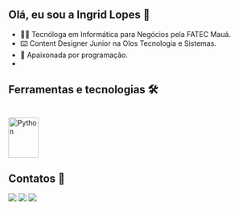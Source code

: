 ## Olá, eu sou a Ingrid Lopes 👋

- 👩‍🎓 Tecnóloga em Informática para Negócios pela FATEC Mauá.
- ⌨️ Content Designer Junior na Olos Tecnologia e Sistemas.
- 💜 Apaixonada por programação.
- 

## Ferramentas e tecnologias 🛠️
 <div style="display: inline_block"><br>
   <img align="center" alt="Python" height="80" width="60" src="https://cdn.jsdelivr.net/gh/devicons/devicon@latest/icons/python/python-original-wordmark.svg">
 </div>


## Contatos 📲
<div> 
 <a href="https://instagram.com/lop3sing" target="_blank"><img loading="lazy" src="https://img.shields.io/badge/-Instagram-%23E4405F?style=for-the-badge&logo=instagram&logoColor=white" target="_blank"></a>
 <a href="https://www.linkedin.com/in/lop3sing" target="_blank"><img loading="lazy" src="https://img.shields.io/badge/-LinkedIn-%230077B5?style=for-the-badge&logo=linkedin&logoColor=white" target="_blank"></a>  
 <a href = "mailto:ingrid.lopes453@gmail.com"><img loading="lazy" src="https://img.shields.io/badge/Gmail-D14836?style=for-the-badge&logo=gmail&logoColor=white" target="_blank"></a>
 <a href="https://github.com/lop3sing">
</div>

 
